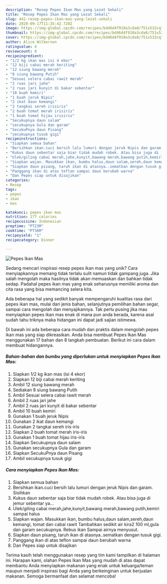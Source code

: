 ```yaml
---
description: "Resep Pepes Ikan Mas yang Lezat Sekali"
title: "Resep Pepes Ikan Mas yang Lezat Sekali"
slug: 441-resep-pepes-ikan-mas-yang-lezat-sekali
date: 2020-09-17T11:35:42.728Z
image: https://img-global.cpcdn.com/recipes/bd46d4f910a3cda8/751x532cq70/pepes-ikan-mas-foto-resep-utama.jpg
thumbnail: https://img-global.cpcdn.com/recipes/bd46d4f910a3cda8/751x532cq70/pepes-ikan-mas-foto-resep-utama.jpg
cover: https://img-global.cpcdn.com/recipes/bd46d4f910a3cda8/751x532cq70/pepes-ikan-mas-foto-resep-utama.jpg
author: Alice Wilkerson
ratingvalue: 4
reviewcount: 8
recipeingredient:
- "1/2 kg ikan mas isi 4 ekor"
- "12 biji cabai merah keriting"
- "12 siung bawang merah"
- "8 siung bawang Putih"
- "Sesuai selera cabai rawit merah"
- "2 ruas jari jahe"
- "2 ruas jari kunyit di bakar sebentar"
- "10 buah kemiri"
- "1 buah jeruk Nipis"
- "2 ikat daun kemangi"
- "2 tangkai sereh irisiris"
- "2 buah tomat merah irisiris"
- "1 buah tomat hijau irisiris"
- "Secukupnya daun salam"
- "secukupnya Gula dan garam"
- "SecukuPnya daun Pisang"
- "secukupnya tusuk gigi"
recipeinstructions:
- "Siapkan semua bahan"
- "Bersihkan ikan.cuci bersih lalu lumuri dengan jeruk Nipis dan garam. Sisihkan"
- "Kukus daun sebentar saja biar tidak mudah robek. Atau bisa juga di jemur sebentar ya..."
- "Ulek/giling cabai merah,jahe,kunyit,bawang merah,bawang putih,kemiri sampai halus"
- "Siapkan wajan. Masukkan ikan, bumbu halus,daun salam,sereh,daun kemangi, tomat dan cabai rawit Tambahkan sedikit air kira2 100 ml,gula dan garam secukupnya. Rebus ikan Sampai airnya menyusut."
- "Siapkan daun pisang, taruh ikan di atasnya..sematkan dengan tusuk gigi."
- "Panggang ikan di atas teflon sampai daun berubah warna"
- "Dan Pepes siap untuk disajikan"
categories:
- Resep
tags:
- pepes
- ikan
- mas

katakunci: pepes ikan mas 
nutrition: 277 calories
recipecuisine: Indonesian
preptime: "PT23M"
cooktime: "PT36M"
recipeyield: "1"
recipecategory: Dinner

---
```



![Pepes Ikan Mas](https://img-global.cpcdn.com/recipes/bd46d4f910a3cda8/751x532cq70/pepes-ikan-mas-foto-resep-utama.jpg)

Sedang mencari inspirasi resep pepes ikan mas yang unik? Cara menyiapkannya memang tidak terlalu sulit namun tidak gampang juga. Jika salah mengolah maka hasilnya tidak akan memuaskan dan bahkan tidak sedap. Padahal pepes ikan mas yang enak seharusnya memiliki aroma dan cita rasa yang bisa memancing selera kita.

Ada beberapa hal yang sedikit banyak mempengaruhi kualitas rasa dari pepes ikan mas, mulai dari jenis bahan, selanjutnya pemilihan bahan segar, sampai cara mengolah dan menyajikannya. Tak perlu pusing jika mau menyiapkan pepes ikan mas enak di mana pun anda berada, karena asal sudah tahu triknya maka hidangan ini dapat jadi sajian istimewa.




Di bawah ini ada beberapa cara mudah dan praktis dalam mengolah pepes ikan mas yang siap dikreasikan. Anda bisa membuat Pepes Ikan Mas menggunakan 17 bahan dan 8 langkah pembuatan. Berikut ini cara dalam membuat hidangannya.

<!--inarticleads1-->

##### Bahan-bahan dan bumbu yang diperlukan untuk menyiapkan Pepes Ikan Mas:

1. Siapkan 1/2 kg ikan mas (isi 4 ekor)
1. Siapkan 12 biji cabai merah keriting
1. Ambil 12 siung bawang merah
1. Sediakan 8 siung bawang Putih
1. Ambil Sesuai selera cabai rawit merah
1. Ambil 2 ruas jari jahe
1. Ambil 2 ruas jari kunyit di bakar sebentar
1. Ambil 10 buah kemiri
1. Gunakan 1 buah jeruk Nipis
1. Gunakan 2 ikat daun kemangi
1. Gunakan 2 tangkai sereh iris-iris
1. Siapkan 2 buah tomat merah iris-iris
1. Gunakan 1 buah tomat hijau iris-iris
1. Siapkan Secukupnya daun salam
1. Gunakan secukupnya Gula dan garam
1. Siapkan SecukuPnya daun Pisang
1. Ambil secukupnya tusuk gigi




<!--inarticleads2-->

##### Cara menyiapkan Pepes Ikan Mas:

1. Siapkan semua bahan
1. Bersihkan ikan.cuci bersih lalu lumuri dengan jeruk Nipis dan garam. Sisihkan
1. Kukus daun sebentar saja biar tidak mudah robek. Atau bisa juga di jemur sebentar ya...
1. Ulek/giling cabai merah,jahe,kunyit,bawang merah,bawang putih,kemiri sampai halus
1. Siapkan wajan. Masukkan ikan, bumbu halus,daun salam,sereh,daun kemangi, tomat dan cabai rawit Tambahkan sedikit air kira2 100 ml,gula dan garam secukupnya. Rebus ikan Sampai airnya menyusut.
1. Siapkan daun pisang, taruh ikan di atasnya..sematkan dengan tusuk gigi.
1. Panggang ikan di atas teflon sampai daun berubah warna
1. Dan Pepes siap untuk disajikan




Terima kasih telah menggunakan resep yang tim kami tampilkan di halaman ini. Harapan kami, olahan Pepes Ikan Mas yang mudah di atas dapat membantu Anda menyiapkan makanan yang enak untuk keluarga/teman maupun menjadi inspirasi bagi Anda yang berkeinginan untuk berjualan makanan. Semoga bermanfaat dan selamat mencoba!
